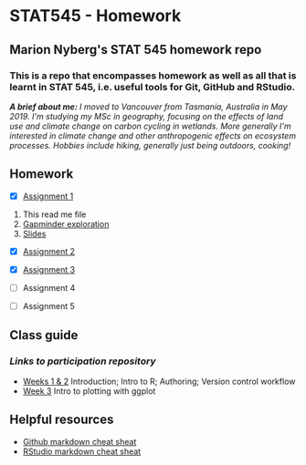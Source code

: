 # STAT545 - Homework 
## Marion Nyberg's STAT 545 homework repo
### This is a repo that encompasses homework as well as all that is learnt in STAT 545, i.e. useful tools for Git, GitHub and RStudio.
*__A brief about me:__ I moved to Vancouver from Tasmania, Australia in May 2019. I'm studying my MSc in geography, focusing on the effects of land use and climate change on carbon cycling in wetlands. More generally I'm interested in climate change and other anthropogenic effects on ecosystem processes. Hobbies include hiking, generally just being outdoors, cooking!*

## Homework
- [x] [Assignment 1](https://github.com/STAT545-UBC-hw-2019-20/stat545-hw-mnybe1/tree/master/hw01)
1. This read me file
2. [Gapminder exploration](https://github.com/STAT545-UBC-hw-2019-20/stat545-hw-mnybe1/blob/master/hw01/hw01_gapminder.Rmd)
3. [Slides](https://github.com/STAT545-UBC-hw-2019-20/stat545-hw-mnybe1/blob/master/hw01/hw01%20slides.Rmd)

- [x] [Assignment 2](https://stat545-ubc-hw-2019-20.github.io/stat545-hw-mnybe1hw02/hw02.html)

- [x] [Assignment 3](https://stat545-ubc-hw-2019-20.github.io/stat545-hw-mnybe1/hw03/hw03_dplyrggplot.html)

- [ ] Assignment 4

- [ ] Assignment 5

## Class guide
### *Links to participation repository*
* [Weeks 1 & 2](https://github.com/mnybe1/STAT545-participation/tree/master/Weeks%201_%26_2)
Introduction; Intro to R; Authoring; Version control workflow
* [Week 3](https://github.com/mnybe1/STAT545-participation/tree/master/Week%203)
Intro to plotting with ggplot

## Helpful resources
* [Github markdown cheat sheat](https://guides.github.com/pdfs/markdown-cheatsheet-online.pdf)
* [RStudio markdown cheat sheat](https://www.rstudio.com/wp-content/uploads/2015/02/rmarkdown-cheatsheet.pdf)







